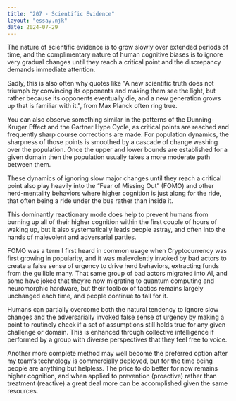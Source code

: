 ```yaml
---
title: "207 - Scientific Evidence"
layout: "essay.njk"
date: 2024-07-29
---
```


The nature of scientific evidence is to grow slowly over extended periods of time, and the complimentary nature of human cognitive biases is to ignore very gradual changes until they reach a critical point and the discrepancy demands immediate attention. 

Sadly, this is also often why quotes like "A new scientific truth does not triumph by convincing its opponents and making them see the light, but rather because its opponents eventually die, and a new generation grows up that is familiar with it.", from Max Planck often ring true. 
 
You can also observe something similar in the patterns of the Dunning-Kruger Effect and the Gartner Hype Cycle, as critical points are reached and frequently sharp course corrections are made. For population dynamics, the sharpness of those points is smoothed by a cascade of change washing over the population. Once the upper and lower bounds are established for a given domain then the population usually takes a more moderate path between them.

These dynamics of ignoring slow major changes until they reach a critical point also play heavily into the “Fear of Missing Out” (FOMO) and other herd-mentality behaviors where higher cognition is just along for the ride, that often being a ride under the bus rather than inside it. 

This dominantly reactionary mode does help to prevent humans from burning up all of their higher cognition within the first couple of hours of waking up, but it also systematically leads people astray, and often into the hands of malevolent and adversarial parties. 
 
FOMO was a term I first heard in common usage when Cryptocurrency was first growing in popularity, and it was malevolently invoked by bad actors to create a false sense of urgency to drive herd behaviors, extracting funds from the gullible many. That same group of bad actors migrated into AI, and some have joked that they’re now migrating to quantum computing and neuromorphic hardware, but their toolbox of tactics remains largely unchanged each time, and people continue to fall for it.

Humans can partially overcome both the natural tendency to ignore slow changes and the adversarially invoked false sense of urgency by making a point to routinely check if a set of assumptions still holds true for any given challenge or domain. This is enhanced through collective intelligence if performed by a group with diverse perspectives that they feel free to voice.

Another more complete method may well become the preferred option after my team’s technology is commercially deployed, but for the time being people are anything but helpless. The price to do better for now remains higher cognition, and when applied to prevention (proactive) rather than treatment (reactive) a great deal more can be accomplished given the same resources.

